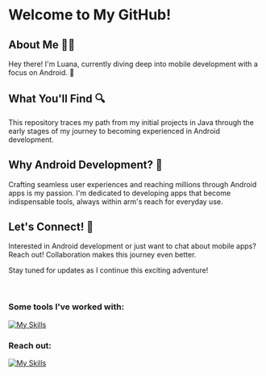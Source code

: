 <h1>Welcome to My GitHub!</h1>

  <h2>About Me 🙋‍♀️</h2>
  <p>Hey there! I'm Luana, currently diving deep into mobile development with a focus on Android. 📱</p>

  <h2>What You'll Find 🔍</h2>
    <p>This repository traces my path from my initial projects in Java through the early stages of my journey to becoming experienced in Android development.</p>

  <h2>Why Android Development? 🤖</h2>
    <p>Crafting seamless user experiences and reaching millions through Android apps is my passion. I'm dedicated to developing apps that become indispensable tools, always within arm's reach for everyday use.</p>

  <h2>Let's Connect! 📱</h2>
    <p>Interested in Android development or just want to chat about mobile apps? Reach out! Collaboration makes this journey even better.</p>

  <p>Stay tuned for updates as I continue this exciting adventure!</p>

<br>

<h3>Some tools I've worked with:</h3>

[![My Skills](https://skillicons.dev/icons?i=kotlin,java,androidstudio,gradle,firebase,idea,sqlite&theme=light)](https://skillicons.dev)

<h3>Reach out:</h3>

[![My Skills](https://skillicons.dev/icons?i=linkedin&theme=light)](https://www.linkedin.com/in/luana-fernandes-lsf/)



<!--- ## Tools I've worked with:
<p align= left>
<img src="https://raw.githubusercontent.com/devicons/devicon/master/icons/html5/html5-original.svg" alt="html5" width="40" height="40" />
<img src="https://raw.githubusercontent.com/devicons/devicon/master/icons/css3/css3-original-wordmark.svg" alt="css3" width="40" height="40" />
<img src="https://raw.githubusercontent.com/devicons/devicon/master/icons/javascript/javascript-original.svg" alt="javascript" width="40" height="40" />
<img src="https://raw.githubusercontent.com/devicons/devicon/master/icons/java/java-original-wordmark.svg" alt="java" width="40" height="40" />
<img src="https://raw.githubusercontent.com/devicons/devicon/master/icons/mysql/mysql-original-wordmark.svg" alt="mysql" width="40" height="40" />
<!--<img src="https://raw.githubusercontent.com/devicons/devicon/master/icons/docker/docker-original.svg" alt="Docker" width="40" height="40" />
</p> 

<img src="https://github-readme-stats.vercel.app/api/top-langs/?username=fernandesluana"/> -->



<!---
fernandesluana/fernandesluana is a ✨ special ✨ repository because its `README.md` (this file) appears on your GitHub profile.
You can click the Preview link to take a look at your changes.
--->
